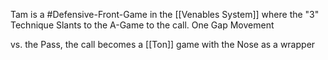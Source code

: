 Tam is a #Defensive-Front-Game in the [[Venables System]] where the "3" Technique Slants to the A-Game to the call. One Gap Movement

vs. the Pass, the call becomes a [[Ton]] game with the Nose as a wrapper

